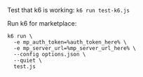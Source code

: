 Test that k6 is working: `k6 run test-k6.js`

Run k6 for marketplace:
```shell
k6 run \
  -e mp_auth_token=%auth_token_here% \
  -e mp_server_url=%mp_server_url_here% \
  --config options.json \
  --quiet \
  test.js
```
